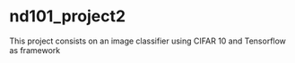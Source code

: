 # nd101_project2
This project consists on an image classifier using CIFAR 10 and Tensorflow as framework